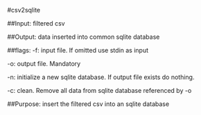 #csv2sqlite

##Input:
filtered csv

##Output:
data inserted into common sqlite database

##flags:
-f: input file. If omitted use stdin as input

-o: output file. Mandatory

-n: initialize a new sqlite database. If output file exists do nothing.

-c: clean. Remove all data from sqlite database referenced by -o

##Purpose:
insert the filtered csv into an sqlite database
